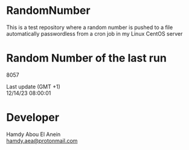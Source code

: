 # RandomNumber    
This is a test repository where a random number is pushed to a file automatically passwordless from a cron job in my Linux CentOS server    
# Random Number of the last run   
8057
      
Last update (GMT +1)    
12/14/23 08:00:01
# Developer    
Hamdy Abou El Anein   
hamdy.aea@protonmail.com

